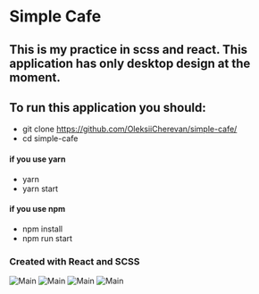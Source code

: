 # Simple Cafe

## This is my practice in scss and react. This application has only desktop design at the moment. 

## To run this application you should:
* git clone https://github.com/OleksiiCherevan/simple-cafe/
* cd simple-cafe

#### if you use yarn 
* yarn
* yarn start

#### if you use npm
* npm install
* npm run start

### Created with React and SCSS

![Main](https://i.ibb.co/PGnrLv5/prev1.png)
![Main](https://i.ibb.co/wgFQ6XQ/prev4.png)
![Main](https://i.ibb.co/2kN3XtH/prev2.png)
![Main](https://i.ibb.co/jZZgQWY/prev5.png)
